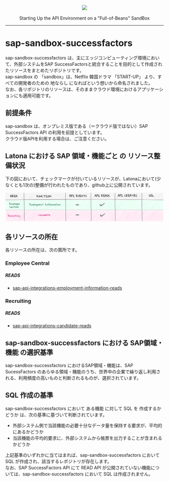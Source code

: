 <p align="center"> <img src="https://user-images.githubusercontent.com/91356865/144049159-1ebbd095-87d2-4a3c-81cb-277cc1d4c7b7.png" width="300"> </p> <p align="center"> Starting Up the API Environment on a "Full-of-Beans" SandBox </p>

***

# sap-sandbox-successfactors 
sap-sandbox-successfactors は、主にエッジコンピューティング環境において、外部システムをSAP SuccessFactorsと統合することを目的として作成されたリソースをまとめたリポジトリです。  
sap-sandbox の 「sandbox」は、Netflix 韓国ドラマ 「START-UP」 より、すべての開発者のための 地ならし になればという想いから命名されました。  
なお、各リポジトリのリソースは、そのままクラウド環境におけるアプリケーションにも適用可能です。  

## 前提条件  
sap-sandbox は、オンプレミス版である（＝クラウド版ではない）SAP SuccessFactors API の利用を前提としています。  
クラウド版APIを利用する場合は、ご注意ください。  

## Latona における SAP 領域・機能ごと の リソース整備状況    
下の図において、チェックマークが付いているリソースが、Latonaにおいて(少なくとも1次の)整備が行われたものであり、github上に公開されています。  

![リソース整備状況](documents/sucessfactors_sandbox.png)

## 各リソースの所在  
各リソースの所在は、次の箇所です。  

### Employee Central
##### READS

* [sap-api-integrations-employment-information-reads](https://github.com/latonaio/sap-api-integrations-employment-information-reads)

### Recruiting
##### READS

* [sap-api-integrations-candidate-reads](https://github.com/latonaio/sap-api-integrations-candidate-reads)

## sap-sandbox-successfactors における SAP領域・機能 の選択基準
sap-sandbox-successfactors におけるSAP領域・機能は、SAP SucessFactors のあらゆる領域・機能のうち、世界中の企業で繰り返し利用される、利用頻度の高いものと判断されるものが、選択されています。  

## SQL 作成の基準
sap-sandbox-successfactors において ある機能 に対して SQL を 作成するかどうか は、次の基準に基づいて判断されています。  

* 外部システム側で当該機能の必要十分なデータ量を保持する要求が、平均的にあるかどうか  
* 当該機能の平均的要求に、外部システムから帳票を出力することが含まれるかどうか  

上記基準のいずれかに当てはまれば、sap-sandbox-successfactors において SQL が作成され、該当するレポジトリが存在します。  
なお、SAP SuccessFactors API にて READ API が公開されていない機能については、sap-sandbox-successfactors において SQL は作成されません。  

